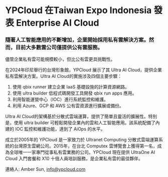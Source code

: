 # YPCloud 在Taiwan Expo Indonesia 發表 Enterprise AI Cloud

### 隨著人工智能應用的不斷增加，企業開始採用私有雲解決方案。然而，目前大多數雲公司僅提供公有雲服務。

儘管企業私有雲可能規模較小，但比公有雲更具挑戰性。

在2024年印尼舉行的台灣形象館，YPCloud 展示了其 Ultra AI Cloud，提供企業私有雲解決方案。Ultra AI Cloud的實施涉及四個主要步驟：

1. 使用 qbix runner 建立企業 IaaS 基礎設施的計算資源網路。
2. 使用 ultra builder 低程式碼開發工具開發 qbix run apps 應用。
3. 利用智能運營中心（IOC）進行系統監控和維護。
4. 利用 Azure、GCP 和 AWS 公有雲資源進行擴展或備份。

Ultra AI Cloud的架構基於分散式雲端運算，提供了簡單且靈活的擴展性。特別是，使用 ultra builder 可輕鬆開發企業內的雲和人工智能應用。該系統配備了內建的 IOC 監控和維護功能，達到了 AiOps 的水平。

成立於2005年的 YPCloud 是一家致力於 Ultranet Computing 分散式雲端運算系統的台灣原生雲網公司。2015年，在台北 Computex 雲博覽會上獲得第一名，成為全球唯一一家專門從事私有雲業務的公司。YPCloud 現在提供 UltraOne AI Cloud 入門套餐和 X10 十倍人員培訓服務，是企業私有雲的最佳夥伴。

連絡人: Amber Sun, [info@ypcloud.com](mailto:info@ypcloud.com)
